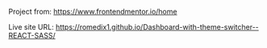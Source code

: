 Project from: https://www.frontendmentor.io/home

Live site URL: https://romedix1.github.io/Dashboard-with-theme-switcher--REACT-SASS/
